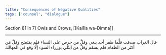 ```yaml
---
title: "Consequences of Negative Qualities"
tags: ['counsel', "dialogue"]
---
```


 Section 81 in 7) Owls and Crows, [[Kalīla wa-Dimna]]

---
قال الغراب صدقت قلَّما ظفر أحد يبغي وقلَّ من حرص على النساء فلم يفتضح وقلَّ مَن أكثر من الطعام فلم يسقَم وقلَّ من ابتُليَ بوزراء السوء إلَّا وقع في المهالك
